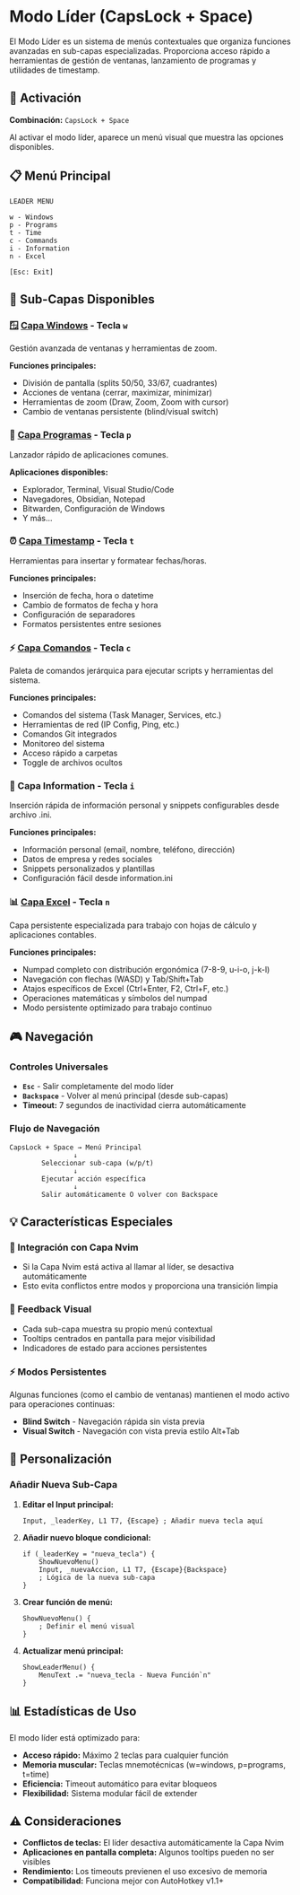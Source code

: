 # Modo Líder (CapsLock + Space)

El Modo Líder es un sistema de menús contextuales que organiza funciones avanzadas en sub-capas especializadas. Proporciona acceso rápido a herramientas de gestión de ventanas, lanzamiento de programas y utilidades de timestamp.

## 🎯 Activación

**Combinación:** `CapsLock + Space`

Al activar el modo líder, aparece un menú visual que muestra las opciones disponibles.

## 📋 Menú Principal

```
LEADER MENU

w - Windows
p - Programs  
t - Time
c - Commands
i - Information
n - Excel

[Esc: Exit]
```

## 🌟 Sub-Capas Disponibles

### 🪟 [Capa Windows](WINDOWS_LAYER.md) - Tecla `w`
Gestión avanzada de ventanas y herramientas de zoom.

**Funciones principales:**
- División de pantalla (splits 50/50, 33/67, cuadrantes)
- Acciones de ventana (cerrar, maximizar, minimizar)
- Herramientas de zoom (Draw, Zoom, Zoom with cursor)
- Cambio de ventanas persistente (blind/visual switch)

### 🚀 [Capa Programas](PROGRAM_LAYER.md) - Tecla `p`
Lanzador rápido de aplicaciones comunes.

**Aplicaciones disponibles:**
- Explorador, Terminal, Visual Studio/Code
- Navegadores, Obsidian, Notepad
- Bitwarden, Configuración de Windows
- Y más...

### ⏰ [Capa Timestamp](TIMESTAMP_LAYER.md) - Tecla `t`
Herramientas para insertar y formatear fechas/horas.

**Funciones principales:**
- Inserción de fecha, hora o datetime
- Cambio de formatos de fecha y hora
- Configuración de separadores
- Formatos persistentes entre sesiones

### ⚡ [Capa Comandos](COMMAND_LAYER.md) - Tecla `c`
Paleta de comandos jerárquica para ejecutar scripts y herramientas del sistema.

**Funciones principales:**
- Comandos del sistema (Task Manager, Services, etc.)
- Herramientas de red (IP Config, Ping, etc.)
- Comandos Git integrados
- Monitoreo del sistema
- Acceso rápido a carpetas
- Toggle de archivos ocultos

### 📝 Capa Information - Tecla `i`
Inserción rápida de información personal y snippets configurables desde archivo .ini.

**Funciones principales:**
- Información personal (email, nombre, teléfono, dirección)
- Datos de empresa y redes sociales
- Snippets personalizados y plantillas
- Configuración fácil desde information.ini

### 📊 [Capa Excel](EXCEL_LAYER.md) - Tecla `n`
Capa persistente especializada para trabajo con hojas de cálculo y aplicaciones contables.

**Funciones principales:**
- Numpad completo con distribución ergonómica (7-8-9, u-i-o, j-k-l)
- Navegación con flechas (WASD) y Tab/Shift+Tab
- Atajos específicos de Excel (Ctrl+Enter, F2, Ctrl+F, etc.)
- Operaciones matemáticas y símbolos del numpad
- Modo persistente optimizado para trabajo continuo

## 🎮 Navegación

### Controles Universales
- **`Esc`** - Salir completamente del modo líder
- **`Backspace`** - Volver al menú principal (desde sub-capas)
- **Timeout:** 7 segundos de inactividad cierra automáticamente

### Flujo de Navegación
```
CapsLock + Space → Menú Principal
                ↓
        Seleccionar sub-capa (w/p/t)
                ↓
        Ejecutar acción específica
                ↓
        Salir automáticamente O volver con Backspace
```

## 💡 Características Especiales

### 🔄 Integración con Capa Nvim
- Si la Capa Nvim está activa al llamar al líder, se desactiva automáticamente
- Esto evita conflictos entre modos y proporciona una transición limpia

### 📱 Feedback Visual
- Cada sub-capa muestra su propio menú contextual
- Tooltips centrados en pantalla para mejor visibilidad
- Indicadores de estado para acciones persistentes

### ⚡ Modos Persistentes
Algunas funciones (como el cambio de ventanas) mantienen el modo activo para operaciones continuas:
- **Blind Switch** - Navegación rápida sin vista previa
- **Visual Switch** - Navegación con vista previa estilo Alt+Tab

## 🔧 Personalización

### Añadir Nueva Sub-Capa

1. **Editar el Input principal:**
   ```autohotkey
   Input, _leaderKey, L1 T7, {Escape} ; Añadir nueva tecla aquí
   ```

2. **Añadir nuevo bloque condicional:**
   ```autohotkey
   if (_leaderKey = "nueva_tecla") {
       ShowNuevoMenu()
       Input, _nuevaAccion, L1 T7, {Escape}{Backspace}
       ; Lógica de la nueva sub-capa
   }
   ```

3. **Crear función de menú:**
   ```autohotkey
   ShowNuevoMenu() {
       ; Definir el menú visual
   }
   ```

4. **Actualizar menú principal:**
   ```autohotkey
   ShowLeaderMenu() {
       MenuText .= "nueva_tecla - Nueva Función`n"
   }
   ```

## 📊 Estadísticas de Uso

El modo líder está optimizado para:
- **Acceso rápido:** Máximo 2 teclas para cualquier función
- **Memoria muscular:** Teclas mnemotécnicas (w=windows, p=programs, t=time)
- **Eficiencia:** Timeout automático para evitar bloqueos
- **Flexibilidad:** Sistema modular fácil de extender

## ⚠️ Consideraciones

- **Conflictos de teclas:** El líder desactiva automáticamente la Capa Nvim
- **Aplicaciones en pantalla completa:** Algunos tooltips pueden no ser visibles
- **Rendimiento:** Los timeouts previenen el uso excesivo de memoria
- **Compatibilidad:** Funciona mejor con AutoHotkey v1.1+
